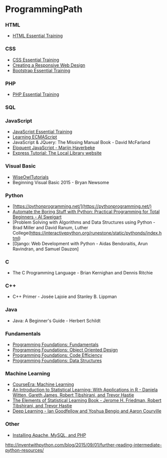 # ProgrammingPath

### HTML
* [HTML Essential Training](https://www.lynda.com/HTML-tutorials/HTML-Essential-Training/170427-2.html)


### CSS
* [CSS Essential Training](https://www.lynda.com/CSS-tutorials/CSS-Essential-Training-3/609030-2.html)
* [Creating a Responsive Web Design](https://www.lynda.com/CSS-tutorials/Creating-Responsive-Web-Design/424046-2.html)
* [Bootstrap Essential Training](https://www.lynda.com/Bootstrap-tutorials/Bootstrap-4-Essential-Training/372545-2.html)

### PHP
* [PHP Essential Training](https://www.lynda.com/PHP-tutorials/PHP-Essential-Training/592510-2.html)

### SQL

### JavaScript
* [JavaScript Essential Training](https://www.lynda.com/JavaScript-tutorials/JavaScript-Essential-Training/574716-2.html)
* [Learning ECMAScript](https://www.lynda.com/JavaScript-tutorials/Learning-ECMAScript-6/424003-2.html)
* JavaScript & JQuery: The Missing Manual Book - David McFarland
* [Eloquent JavaScript - Marijn Haverbeke](https://eloquentjavascript.net/)
* [Express Tutorial: The Local Library website](https://developer.mozilla.org/en-US/docs/Learn/Server-side/Express_Nodejs/Tutorial_local_library_website)

### Visual Basic
* [WiseOwlTutorials](https://www.youtube.com/user/WiseOwlTutorials)
* Beginning Visual Basic 2015 - Bryan Newsome

### Python
* [https://pythonprogramming.net/](https://pythonprogramming.net/)
* [Automate the Boring Stuff with Python: Practical Programming for Total Beginners - Al Sweigart](https://automatetheboringstuff.com/)
* [Problem Solving with Algorithms and Data Structures using Python - Brad Miller and David Ranum, Luther College(https://interactivepython.org/runestone/static/pythonds/index.html)
* [Django: Web Development with Python - Aidas Bendoraitis, Arun Ravindran, and Samuel Dauzon]

### C
* The C Programming Language - Brian Kernighan and Dennis Ritchie

### C++
* C++ Primer - Josée Lajoie and Stanley B. Lippman

### Java
* Java: A Beginner's Guide - Herbert Schildt

### Fundamentals
* [Programming Foundations: Fundamentals](https://www.lynda.com/JavaScript-tutorials/Foundations-of-Programming-Fundamentals/83603-2.html)
* [Programming Foundations: Object Oriented Design](https://www.lynda.com/Java-tutorials/Foundations-Programming-Object-Oriented-Design/96949-2.html)
* [Programming Foundations: Code Efficiency](https://www.lynda.com/Developer-Programming-Foundations-tutorials/Foundations-Programming-Code-Efficiency/122461-2.html)
* [Programming Foundations: Data Structures](https://www.lynda.com/Software-Development-tutorials/Programming-Foundations-Data-Structures/149042-2.html)


### Machine Learning
* [CourseEra: Machine Learning](https://www.coursera.org/learn/machine-learning/)
* [An Introduction to Statistical Learning: With Applications in R - Daniela Witten, Gareth James, Robert Tibshirani, and Trevor Hastie](https://www-bcf.usc.edu/~gareth/ISL/)
* [The Elements of Statistical Learning Book - Jerome H. Friedman, Robert Tibshirani, and Trevor Hastie](https://web.stanford.edu/~hastie/ElemStatLearn/)
* [Deep Learning - Ian Goodfellow and Yoshua Bengio and Aaron Courville](https://www.deeplearningbook.org/)


### Other
* [Installing Apache, MySQL, and PHP](https://www.lynda.com/PHP-tutorials/Installing-Apache-MySQL-PHP/537759-2.html)


http://inventwithpython.com/blog/2015/09/01/further-reading-intermediate-python-resources/
